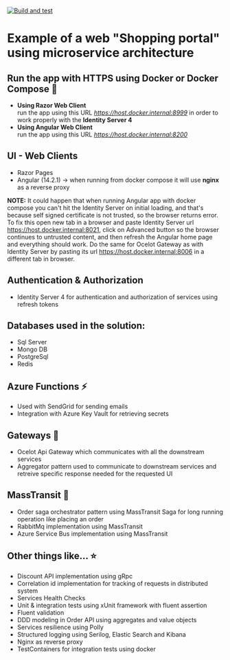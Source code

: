 [![Build and test](https://github.com/Ninchuga/AspNetMicroservicesShop/actions/workflows/build_and_test.yml/badge.svg?branch=main)](https://github.com/Ninchuga/AspNetMicroservicesShop/actions/workflows/build_and_test.yml)

# Example of a web "Shopping portal" using microservice architecture

## Run the app with HTTPS using Docker or Docker Compose 🐳

- **Using Razor Web Client**  
run the app using this URL
*https://host.docker.internal:8999* in order to work properly with the **Identity Server 4**
- **Using Angular Web Client**  
run the app using this URL *https://host.docker.internal:8200*

## UI - Web Clients
- Razor Pages
- Angular (14.2.1) -> when running from docker compose it will use **nginx** as a reverse proxy  
  
**NOTE:** It could happen that when running Angular app with docker compose you can't hit the Identity Server on initial loading, and that's because self signed certificate is not trusted, so the browser returns error. To fix this open new tab in a browser and paste Identity Server url https://host.docker.internal:8021, click on Advanced button so the browser continues to untrusted content, and then refresh the Angular home page and everything should work. Do the same for Ocelot Gateway as with Identity Server by pasting its url https://host.docker.internal:8006 in a different tab in browser.

## Authentication & Authorization
- Identity Server 4 for authentication and authorization of services using refresh tokens

## Databases used in the solution:
- Sql Server
- Mongo DB
- PostgreSql
- Redis

## Azure Functions ⚡
- Used with SendGrid for sending emails
- Integration with Azure Key Vault for retrieving secrets

## Gateways 🚪
- Ocelot Api Gateway which communicates with all the downstream services
- Aggregator pattern used to communicate to downstream services and retreive specific response needed for the requested UI

## MassTransit 🚌
- Order saga orchestrator pattern using MassTransit Saga for long running operation like placing an order
- RabbitMq implementation using MassTransit
- Azure Service Bus implementation using MassTransit

## Other things like... ⭐
- Discount API implementation using gRpc
- Correlation id implementation for tracking of requests in distributed system
- Services Health Checks
- Unit & integration tests using xUnit framework with fluent assertion
- Fluent validation
- DDD modeling in Order API using aggregates and value objects
- Services resilience using Polly
- Structured logging using Serilog, Elastic Search and Kibana
- Nginx as reverse proxy
- TestContainers for integration tests using docker

